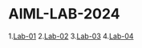 # AIML-LAB-2024
1.[Lab-01](https://github.com/2203A51631/AIML-LAB-2024/blob/main/Lab1.ipynb)
2.[Lab-02]()
3.[Lab-03]()
4.[Lab-04]()
